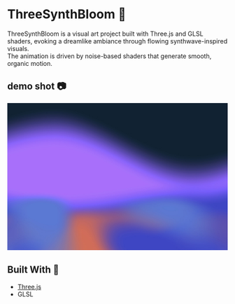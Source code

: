 # ThreeSynthBloom 💐

ThreeSynthBloom is a visual art project built with Three.js and GLSL shaders, evoking a dreamlike ambiance through flowing synthwave-inspired visuals.<br>
The animation is driven by noise-based shaders that generate smooth, organic motion.

## demo shot 📷

![ThreeSynthBloom Screenshot](./demo.png)

## Built With 🔧

- [Three.js](https://threejs.org/)
- GLSL